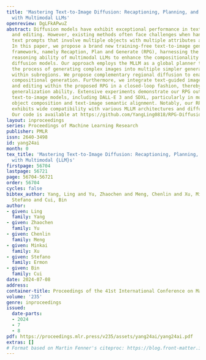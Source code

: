```yaml
---
title: 'Mastering Text-to-Image Diffusion: Recaptioning, Planning, and Generating
  with Multimodal LLMs'
openreview: DgLFkAPwuZ
abstract: Diffusion models have exhibit exceptional performance in text-to-image generation
  and editing. However, existing methods often face challenges when handling complex
  text prompts that involve multiple objects with multiple attributes and relationships.
  In this paper, we propose a brand new training-free text-to-image generation/editing
  framework, namely Recaption, Plan and Generate (RPG), harnessing the powerful chain-of-thought
  reasoning ability of multimodal LLMs to enhance the compositionality of text-to-image
  diffusion models. Our approach employs the MLLM as a global planner to decompose
  the process of generating complex images into multiple simpler generation tasks
  within subregions. We propose complementary regional diffusion to enable region-wise
  compositional generation. Furthermore, we integrate text-guided image generation
  and editing within the proposed RPG in a closed-loop fashion, thereby enhancing
  generalization ability. Extensive experiments demonstrate our RPG outperforms state-of-the-art
  text-to-image models, including DALL-E 3 and SDXL, particularly in multi-category
  object composition and text-image semantic alignment. Notably, our RPG framework
  exhibits wide compatibility with various MLLM architectures and diffusion backbones.
  Our code is available at https://github.com/YangLing0818/RPG-DiffusionMaster
layout: inproceedings
series: Proceedings of Machine Learning Research
publisher: PMLR
issn: 2640-3498
id: yang24ai
month: 0
tex_title: 'Mastering Text-to-Image Diffusion: Recaptioning, Planning, and Generating
  with Multimodal {LLM}s'
firstpage: 56704
lastpage: 56721
page: 56704-56721
order: 56704
cycles: false
bibtex_author: Yang, Ling and Yu, Zhaochen and Meng, Chenlin and Xu, Minkai and Ermon,
  Stefano and Cui, Bin
author:
- given: Ling
  family: Yang
- given: Zhaochen
  family: Yu
- given: Chenlin
  family: Meng
- given: Minkai
  family: Xu
- given: Stefano
  family: Ermon
- given: Bin
  family: Cui
date: 2024-07-08
address:
container-title: Proceedings of the 41st International Conference on Machine Learning
volume: '235'
genre: inproceedings
issued:
  date-parts:
  - 2024
  - 7
  - 8
pdf: https://proceedings.mlr.press/v235/assets/yang24ai/yang24ai.pdf
extras: []
# Format based on Martin Fenner's citeproc: https://blog.front-matter.io/posts/citeproc-yaml-for-bibliographies/
---
```

